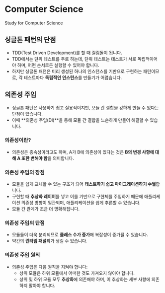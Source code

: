 # Computer Science
Study for Computer Science

## 싱글톤 패턴의 단점
- TDD(Test Driven Development)를 할 때 걸림돌이 됩니다.
- TDD에서는 단위 테스트를 주로 하는데, 단위 테스트는 테스트가 서로 독립적이어야 하며, 어떤 순서로든 실행할 수 있어야 합니다.
- 하지만 싱글톤 패턴은 미리 생성된 하나의 인스턴스를 기반으로 구현하는 패턴이므로, 각 테스트마다 **독립적인 인스턴스**를 만들기가 어렵습니다.

## 의존성 주입
- 싱글톤 패턴은 사용하기 쉽고 실용적이지만, 모듈 간 결합을 강하게 만들 수 있다는 단점이 있습니다.
- 이때 **의존성 주입(DI)**을 통해 모듈 간 결합을 느슨하게 만들어 해결할 수 있습니다.

### 의존성이란?
- 의존성은 종속성이라고도 하며, A가 B에 의존성이 있다는 것은 **B의 변경 사항에 대해 A 또한 변해야 함**을 의미합니다.

### 의존성 주입의 장점
- 모듈을 쉽게 교체할 수 있는 구조가 되어 **테스트하기 쉽고 마이그레이션하기 수월**합니다.
- 구현할 때 **추상화 레이어**를 넣고 이를 기반으로 구현체를 주입하기 때문에 애플리케이션 의존성 방향이 일관되며, 애플리케이션을 쉽게 추론할 수 있습니다.
- 모듈 간 관계가 조금 더 명확해집니다.

### 의존성 주입의 단점
- 모듈들이 더욱 분리되므로 **클래스 수가 증가**해 복잡성이 증가될 수 있습니다.
- 약간의 **런타임 패널티**가 생길 수 있습니다.

### 의존성 주입 원칙
- 의존성 주입은 다음 원칙을 지켜야 합니다:
  - 상위 모듈은 하위 모듈에서 어떠한 것도 가져오지 않아야 합니다.
  - 상위 및 하위 모듈 모두 **추상화**에 의존해야 하며, 이 추상화는 세부 사항에 의존하지 말아야 합니다.
